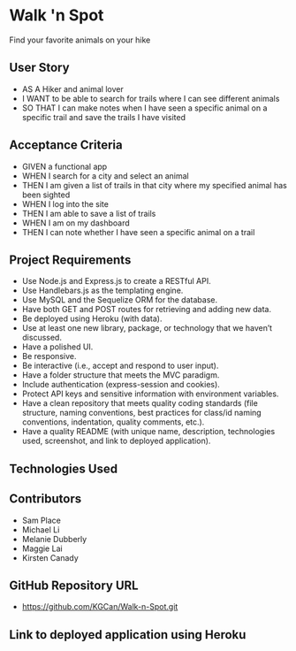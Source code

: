 # Walk 'n Spot 

Find your favorite animals on your hike

## User Story

* AS A Hiker and animal lover
* I WANT to be able to search for trails where I can see different animals
* SO THAT I can make notes when I have seen a specific animal on a specific trail and save the trails I have visited

## Acceptance Criteria

* GIVEN a functional app
* WHEN I search for a city and select an animal
* THEN I am given a list of trails in that city where my specified animal has been sighted
* WHEN I log into the site 
* THEN I am able to save a list of trails
* WHEN I am on my dashboard
* THEN I can note whether I have seen a specific animal on a trail

## Project Requirements

* Use Node.js and Express.js to create a RESTful API.
* Use Handlebars.js as the templating engine.
* Use MySQL and the Sequelize ORM for the database.
* Have both GET and POST routes for retrieving and adding new data.
* Be deployed using Heroku (with data).
* Use at least one new library, package, or technology that we haven’t discussed.
* Have a polished UI.
* Be responsive.
* Be interactive (i.e., accept and respond to user input).
* Have a folder structure that meets the MVC paradigm.
* Include authentication (express-session and cookies).
* Protect API keys and sensitive information with environment variables.
* Have a clean repository that meets quality coding standards (file structure, naming conventions, best practices for class/id naming conventions, indentation, quality comments, etc.).
* Have a quality README (with unique name, description, technologies used, screenshot, and link to deployed application).

## Technologies Used

## Contributors

* Sam Place
* Michael Li
* Melanie Dubberly
* Maggie Lai
* Kirsten Canady

## GitHub Repository URL

* https://github.com/KGCan/Walk-n-Spot.git

## Link to deployed application using Heroku

